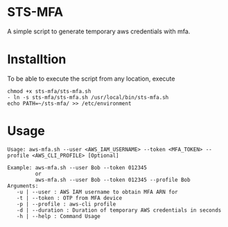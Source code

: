 # STS-MFA

A simple script to generate temporary aws credentials with mfa.

# Installtion
To be able to execute the script from any location, execute
```
chmod +x sts-mfa/sts-mfa.sh
- ln -s sts-mfa/sts-mfa.sh /usr/local/bin/sts-mfa.sh
echo PATH=~/sts-mfa/ >> /etc/environment
```
# Usage

```
Usage: aws-mfa.sh --user <AWS_IAM_USERNAME> --token <MFA_TOKEN> --profile <AWS_CLI_PROFILE> [Optional]

Example: aws-mfa.sh --user Bob --token 012345
         or
         aws-mfa.sh --user Bob --token 012345 --profile Bob
Arguments:
   -u | --user : AWS IAM username to obtain MFA ARN for
   -t | --token : OTP from MFA device
   -p | --profile : aws-cli profile 
   -d | --duration : Duration of temporary AWS credentials in seconds
   -h | --help : Command Usage
```

